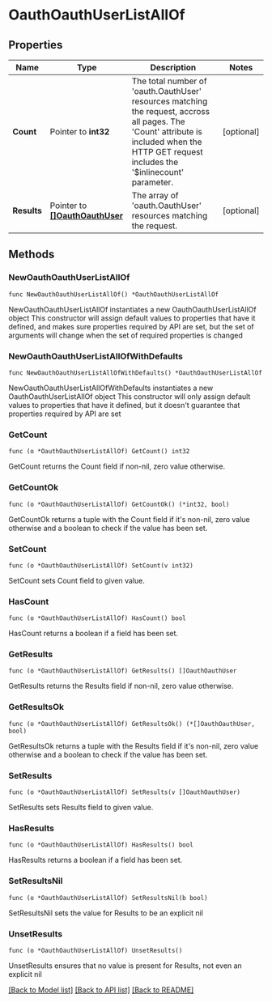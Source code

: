 # OauthOauthUserListAllOf

## Properties

Name | Type | Description | Notes
------------ | ------------- | ------------- | -------------
**Count** | Pointer to **int32** | The total number of &#39;oauth.OauthUser&#39; resources matching the request, accross all pages. The &#39;Count&#39; attribute is included when the HTTP GET request includes the &#39;$inlinecount&#39; parameter. | [optional] 
**Results** | Pointer to [**[]OauthOauthUser**](oauth.OauthUser.md) | The array of &#39;oauth.OauthUser&#39; resources matching the request. | [optional] 

## Methods

### NewOauthOauthUserListAllOf

`func NewOauthOauthUserListAllOf() *OauthOauthUserListAllOf`

NewOauthOauthUserListAllOf instantiates a new OauthOauthUserListAllOf object
This constructor will assign default values to properties that have it defined,
and makes sure properties required by API are set, but the set of arguments
will change when the set of required properties is changed

### NewOauthOauthUserListAllOfWithDefaults

`func NewOauthOauthUserListAllOfWithDefaults() *OauthOauthUserListAllOf`

NewOauthOauthUserListAllOfWithDefaults instantiates a new OauthOauthUserListAllOf object
This constructor will only assign default values to properties that have it defined,
but it doesn't guarantee that properties required by API are set

### GetCount

`func (o *OauthOauthUserListAllOf) GetCount() int32`

GetCount returns the Count field if non-nil, zero value otherwise.

### GetCountOk

`func (o *OauthOauthUserListAllOf) GetCountOk() (*int32, bool)`

GetCountOk returns a tuple with the Count field if it's non-nil, zero value otherwise
and a boolean to check if the value has been set.

### SetCount

`func (o *OauthOauthUserListAllOf) SetCount(v int32)`

SetCount sets Count field to given value.

### HasCount

`func (o *OauthOauthUserListAllOf) HasCount() bool`

HasCount returns a boolean if a field has been set.

### GetResults

`func (o *OauthOauthUserListAllOf) GetResults() []OauthOauthUser`

GetResults returns the Results field if non-nil, zero value otherwise.

### GetResultsOk

`func (o *OauthOauthUserListAllOf) GetResultsOk() (*[]OauthOauthUser, bool)`

GetResultsOk returns a tuple with the Results field if it's non-nil, zero value otherwise
and a boolean to check if the value has been set.

### SetResults

`func (o *OauthOauthUserListAllOf) SetResults(v []OauthOauthUser)`

SetResults sets Results field to given value.

### HasResults

`func (o *OauthOauthUserListAllOf) HasResults() bool`

HasResults returns a boolean if a field has been set.

### SetResultsNil

`func (o *OauthOauthUserListAllOf) SetResultsNil(b bool)`

 SetResultsNil sets the value for Results to be an explicit nil

### UnsetResults
`func (o *OauthOauthUserListAllOf) UnsetResults()`

UnsetResults ensures that no value is present for Results, not even an explicit nil

[[Back to Model list]](../README.md#documentation-for-models) [[Back to API list]](../README.md#documentation-for-api-endpoints) [[Back to README]](../README.md)


